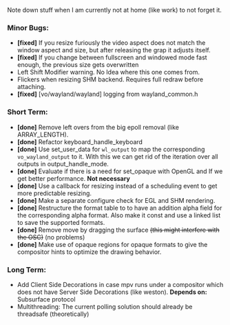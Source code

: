 Note down stuff when I am currently not at home (like work) to not forget it.

### Minor Bugs:
- **[fixed]** If you resize furiously the video aspect does not match the window aspect and size, but after releasing the grap it adjusts itself.
- **[fixed]** If you change between fullscreen and windowed mode fast enough, the previous size gets overwritten
- Left Shift Modifier warning. No Idea where this one comes from.
- Flickers when resizing SHM backend. Requires full redraw before attaching.
- **[fixed]** [vo/wayland/wayland] logging from wayland_common.h

### Short Term:
- **[done]** Remove left overs from the big epoll removal (like ARRAY_LENGTH).
- **[done]** Refactor keyboard_handle_keyboard
- **[done]** Use set_user_data for `wl_output` to map the corresponding `vo_wayland_output` to it. With this we can get rid of the iteration over all outputs in output_handle_mode.
- **[done]** Evaluate if there is a need for set_opaque with OpenGL and If we get better performance. **Not necessary**
- **[done]** Use a callback for resizing instead of a scheduling event to get more predictable resizing.
- **[done]** Make a separate configure check for EGL and SHM rendering.
- **[done]** Restructure the format table to to have an addition alpha field for the corresponding 
             alpha format. Also make it const and use a linked list to save the supported formats.
- **[done]** Remove move by dragging the surface ~~(this might interfere with the OSC)~~ (no problems)
- **[done]** Make use of opaque regions for opaque formats to give the compositor hints to optimize the drawing behavior.

### Long Term:
- Add Client Side Decorations in case mpv runs under a compositor which does not have Server Side Decorations (like weston). **Depends on:** Subsurface protocol
- Multithreading: The current polling solution should already be threadsafe (theoretically)
